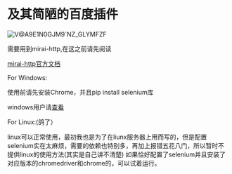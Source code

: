 # 及其简陋的百度插件
![V@A9E1N0GJM9`NZ_GLYMFZF](https://user-images.githubusercontent.com/93362741/153986127-919129ec-6787-4221-81b9-db489559ef54.png)

 
 需要用到mirai-http,在这之前请先阅读
 
 [mirai-http官方文档](https://github.com/project-mirai/mirai-api-http)
 
 
 
 
 
For Windows:


使用前请先安装Chrome，并且pip install selenium库

windows用户请[查看](https://blog.csdn.net/shykevin/article/details/108802053?ops_request_misc=%257B%2522request%255Fid%2522%253A%2522164489415616780271548606%2522%252C%2522scm%2522%253A%252220140713.130102334..%2522%257D&request_id=164489415616780271548606&biz_id=0&utm_medium=distribute.pc_search_result.none-task-blog-2~all~top_positive~default-1-108802053.first_rank_v2_pc_rank_v29&utm_term=selenium%E5%AE%89%E8%A3%85chrome%E9%A9%B1%E5%8A%A8&spm=1018.2226.3001.4187)









For Linux:(鸽了）


linux可以正常使用，最初我也是为了在liunx服务器上用而写的，但是配置selenium实在太麻烦，需要的依赖也特别多，再加上报错五花八门，所以暂时不提供linux的使用方法(其实是自己讲不清楚)
如果恰好配置了selenium并且安装了对应版本的chromedriver和chrome的，可以试着运行。

